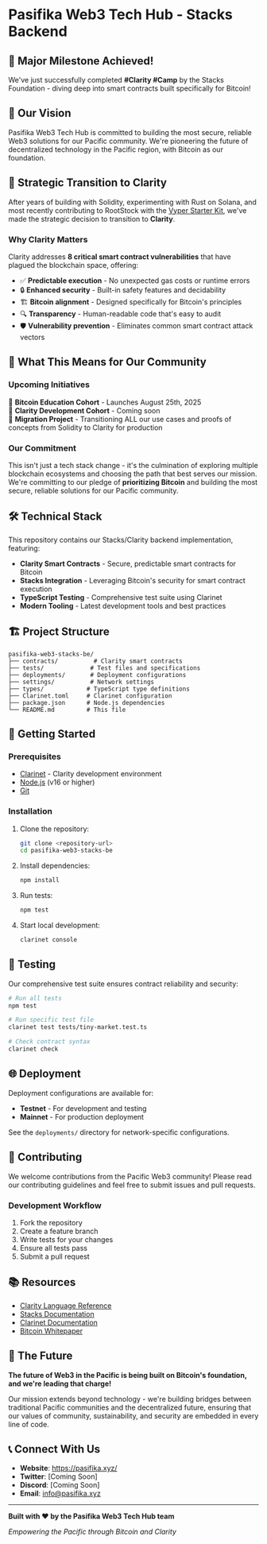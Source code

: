 # Pasifika Web3 Tech Hub - Stacks Backend

## 🎉 Major Milestone Achieved!

We've just successfully completed **#Clarity #Camp** by the Stacks Foundation - diving deep into smart contracts built specifically for Bitcoin!

## 🌊 Our Vision

Pasifika Web3 Tech Hub is committed to building the most secure, reliable Web3 solutions for our Pacific community. We're pioneering the future of decentralized technology in the Pacific region, with Bitcoin as our foundation.

## 🚀 Strategic Transition to Clarity

After years of building with Solidity, experimenting with Rust on Solana, and most recently contributing to RootStock with the [Vyper Starter Kit](https://lnkd.in/g2z4JECR), we've made the strategic decision to transition to **Clarity**.

### Why Clarity Matters

Clarity addresses **8 critical smart contract vulnerabilities** that have plagued the blockchain space, offering:

- ✅ **Predictable execution** - No unexpected gas costs or runtime errors
- 🔒 **Enhanced security** - Built-in safety features and decidability
- 🏗️ **Bitcoin alignment** - Designed specifically for Bitcoin's principles
- 🔍 **Transparency** - Human-readable code that's easy to audit
- 🛡️ **Vulnerability prevention** - Eliminates common smart contract attack vectors

## 🎯 What This Means for Our Community

### Upcoming Initiatives

🔸 **Bitcoin Education Cohort** - Launches August 25th, 2025  
🔸 **Clarity Development Cohort** - Coming soon  
🔸 **Migration Project** - Transitioning ALL our use cases and proofs of concepts from Solidity to Clarity for production

### Our Commitment

This isn't just a tech stack change - it's the culmination of exploring multiple blockchain ecosystems and choosing the path that best serves our mission. We're committing to our pledge of **prioritizing Bitcoin** and building the most secure, reliable solutions for our Pacific community.

## 🛠️ Technical Stack

This repository contains our Stacks/Clarity backend implementation, featuring:

- **Clarity Smart Contracts** - Secure, predictable smart contracts for Bitcoin
- **Stacks Integration** - Leveraging Bitcoin's security for smart contract execution
- **TypeScript Testing** - Comprehensive test suite using Clarinet
- **Modern Tooling** - Latest development tools and best practices

## 🏗️ Project Structure

```
pasifika-web3-stacks-be/
├── contracts/          # Clarity smart contracts
├── tests/             # Test files and specifications
├── deployments/       # Deployment configurations
├── settings/          # Network settings
├── types/            # TypeScript type definitions
├── Clarinet.toml     # Clarinet configuration
├── package.json      # Node.js dependencies
└── README.md         # This file
```

## 🚀 Getting Started

### Prerequisites

- [Clarinet](https://docs.hiro.so/clarinet) - Clarity development environment
- [Node.js](https://nodejs.org/) (v16 or higher)
- [Git](https://git-scm.com/)

### Installation

1. Clone the repository:
   ```bash
   git clone <repository-url>
   cd pasifika-web3-stacks-be
   ```

2. Install dependencies:
   ```bash
   npm install
   ```

3. Run tests:
   ```bash
   npm test
   ```

4. Start local development:
   ```bash
   clarinet console
   ```

## 🧪 Testing

Our comprehensive test suite ensures contract reliability and security:

```bash
# Run all tests
npm test

# Run specific test file
clarinet test tests/tiny-market.test.ts

# Check contract syntax
clarinet check
```

## 🌐 Deployment

Deployment configurations are available for:

- **Testnet** - For development and testing
- **Mainnet** - For production deployment

See the `deployments/` directory for network-specific configurations.

## 🤝 Contributing

We welcome contributions from the Pacific Web3 community! Please read our contributing guidelines and feel free to submit issues and pull requests.

### Development Workflow

1. Fork the repository
2. Create a feature branch
3. Write tests for your changes
4. Ensure all tests pass
5. Submit a pull request

## 📚 Resources

- [Clarity Language Reference](https://docs.stacks.co/clarity)
- [Stacks Documentation](https://docs.stacks.co/)
- [Clarinet Documentation](https://docs.hiro.so/clarinet)
- [Bitcoin Whitepaper](https://bitcoin.org/bitcoin.pdf)

## 🌊 The Future

**The future of Web3 in the Pacific is being built on Bitcoin's foundation, and we're leading that charge!**

Our mission extends beyond technology - we're building bridges between traditional Pacific communities and the decentralized future, ensuring that our values of community, sustainability, and security are embedded in every line of code.

## 📞 Connect With Us

- **Website**: https://pasifika.xyz/
- **Twitter**: [Coming Soon]
- **Discord**: [Coming Soon]
- **Email**: info@pasifika.xyz

---

**Built with ❤️ by the Pasifika Web3 Tech Hub team**

*Empowering the Pacific through Bitcoin and Clarity*
